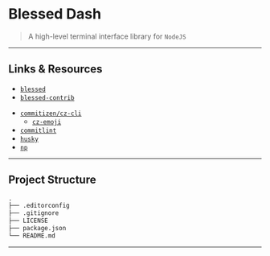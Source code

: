 # Blessed Dash

> A high-level terminal interface library for `NodeJS`

---

## Links & Resources

* [`blessed`](https://github.com/chjj/blessed)
* [`blessed-contrib`](https://github.com/yaronn/blessed-contrib)

[](.)

* [`commitizen/cz-cli`](https://github.com/commitizen/cz-cli)
  * [`cz-emoji`](https://github.com/ngryman/cz-emoji)
* [`commitlint`](https://github.com/conventional-changelog/commitlint)
* [`husky`](https://github.com/typicode/husky)
* [`np`](https://github.com/sindresorhus/np)

---

## Project Structure

```md
.
├── .editorconfig
├── .gitignore
├── LICENSE
├── package.json
└── README.md
```

---
